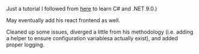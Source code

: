 Just a tutorial I followed from [here](https://www.youtube.com/playlist?list=PL82C6-O4XrHfrGOCPmKmwTO7M0avXyQKc) to learn C# and .NET 9.0.)

May eventually add his react frontend as well.

Cleaned up some issues, diverged a little from his methodology (i.e. adding a helper to ensure configuration variablesa actually exist), and added proper logging.
